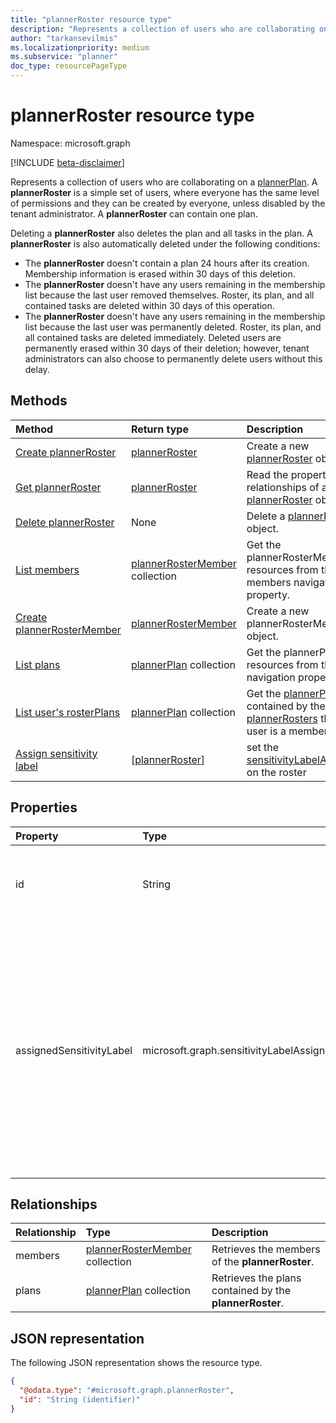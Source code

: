 ```yaml
---
title: "plannerRoster resource type"
description: "Represents a collection of users who are collaborating on a plannerPlan."
author: "tarkansevilmis"
ms.localizationpriority: medium
ms.subservice: "planner"
doc_type: resourcePageType
---
```


# plannerRoster resource type

Namespace: microsoft.graph

[!INCLUDE [beta-disclaimer](../../includes/beta-disclaimer.md)]

Represents a collection of users who are collaborating on a [plannerPlan](plannerplan.md). A **plannerRoster** is a simple set of users, where everyone has the same level of permissions and they can be created by everyone, unless disabled by the tenant administrator. A **plannerRoster** can contain one plan.

Deleting a **plannerRoster** also deletes the plan and all tasks in the plan. A **plannerRoster** is also automatically deleted under the following conditions:

* The **plannerRoster** doesn't contain a plan 24 hours after its creation. Membership information is erased within 30 days of this deletion.
* The **plannerRoster** doesn't have any users remaining in the membership list because the last user removed themselves. Roster, its plan, and all contained tasks are deleted within 30 days of this operation.
* The **plannerRoster** doesn't have any users remaining in the membership list because the last user was permanently deleted. Roster, its plan, and all contained tasks are deleted immediately. Deleted users are permanently erased within 30 days of their deletion; however, tenant administrators can also choose to permanently delete users without this delay.


## Methods
|Method|Return type|Description|
|:---|:---|:---|
|[Create plannerRoster](../api/planner-post-rosters.md)|[plannerRoster](../resources/plannerroster.md)|Create a new [plannerRoster](../resources/plannerroster.md) object.|
|[Get plannerRoster](../api/plannerroster-get.md)|[plannerRoster](../resources/plannerroster.md)|Read the properties and relationships of a [plannerRoster](../resources/plannerroster.md) object.|
|[Delete plannerRoster](../api/plannerroster-delete.md)|None|Delete a [plannerRoster](../resources/plannerroster.md) object.|
|[List members](../api/plannerroster-list-members.md)|[plannerRosterMember](../resources/plannerrostermember.md) collection|Get the plannerRosterMember resources from the members navigation property.|
|[Create plannerRosterMember](../api/plannerroster-post-members.md)|[plannerRosterMember](../resources/plannerrostermember.md)|Create a new plannerRosterMember object.|
|[List plans](../api/plannerroster-list-plans.md)|[plannerPlan](../resources/plannerplan.md) collection|Get the plannerPlan resources from the plans navigation property.|
|[List user's rosterPlans](../api/planneruser-list-rosterplans.md)|[plannerPlan](plannerplan.md) collection| Get the [plannerPlans](plannerplan.md) contained by the [plannerRosters](plannerroster.md) that the user is a member.|
|[Assign sensitivity label](../api/plannerroster-assignsensitivitylabel.md)|[[plannerRoster](../resources/plannerroster.md)]|set the [sensitivityLabelAssignment](sensitivitylabelassignment.md) on the roster|

## Properties
|Property|Type|Description|
|:---|:---|:---|
|id|String|Identifier of the **plannerRoster**. Read only. Inherited from [entity](../resources/entity.md)|
| assignedSensitivityLabel | microsoft.graph.sensitivityLabelAssignment| The sensitivity label applied to the roster. If mandatory labeling is enabled for the user and no label is specified, the user can't create the roster. Similarly, if labels are mandatory for the user, the user can't change the roster's label to null. |

## Relationships
|Relationship|Type|Description|
|:---|:---|:---|
|members|[plannerRosterMember](../resources/plannerrostermember.md) collection|Retrieves the members of the **plannerRoster**.|
|plans|[plannerPlan](../resources/plannerplan.md) collection|Retrieves the plans contained by the **plannerRoster**.|

## JSON representation
The following JSON representation shows the resource type.

<!-- {
  "blockType": "resource",
  "keyProperty": "id",
  "@odata.type": "microsoft.graph.plannerRoster",
  "baseType": "microsoft.graph.entity",
  "openType": false
}
-->
``` json
{
  "@odata.type": "#microsoft.graph.plannerRoster",
  "id": "String (identifier)"
}
```

